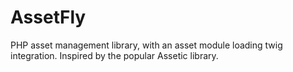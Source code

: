 AssetFly
========

PHP asset management library, with an asset module loading twig integration. Inspired by the popular Assetic library.
